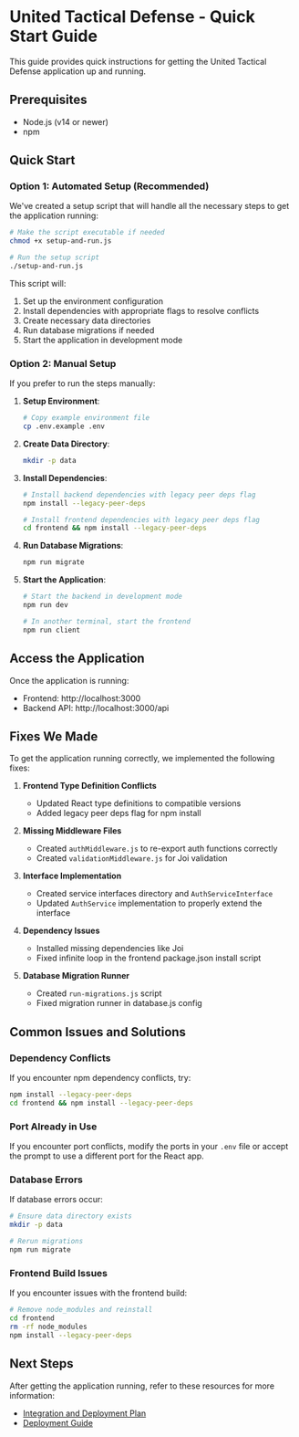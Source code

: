 # United Tactical Defense - Quick Start Guide

This guide provides quick instructions for getting the United Tactical Defense application up and running.

## Prerequisites

- Node.js (v14 or newer)
- npm

## Quick Start

### Option 1: Automated Setup (Recommended)

We've created a setup script that will handle all the necessary steps to get the application running:

```bash
# Make the script executable if needed
chmod +x setup-and-run.js

# Run the setup script
./setup-and-run.js
```

This script will:
1. Set up the environment configuration
2. Install dependencies with appropriate flags to resolve conflicts
3. Create necessary data directories
4. Run database migrations if needed
5. Start the application in development mode

### Option 2: Manual Setup

If you prefer to run the steps manually:

1. **Setup Environment**:
   ```bash
   # Copy example environment file
   cp .env.example .env
   ```

2. **Create Data Directory**:
   ```bash
   mkdir -p data
   ```

3. **Install Dependencies**:
   ```bash
   # Install backend dependencies with legacy peer deps flag
   npm install --legacy-peer-deps
   
   # Install frontend dependencies with legacy peer deps flag
   cd frontend && npm install --legacy-peer-deps
   ```

4. **Run Database Migrations**:
   ```bash
   npm run migrate
   ```

5. **Start the Application**:
   ```bash
   # Start the backend in development mode
   npm run dev
   
   # In another terminal, start the frontend
   npm run client
   ```

## Access the Application

Once the application is running:
- Frontend: http://localhost:3000
- Backend API: http://localhost:3000/api

## Fixes We Made

To get the application running correctly, we implemented the following fixes:

1. **Frontend Type Definition Conflicts**
   - Updated React type definitions to compatible versions
   - Added legacy peer deps flag for npm install

2. **Missing Middleware Files**
   - Created `authMiddleware.js` to re-export auth functions correctly
   - Created `validationMiddleware.js` for Joi validation

3. **Interface Implementation**
   - Created service interfaces directory and `AuthServiceInterface`
   - Updated `AuthService` implementation to properly extend the interface

4. **Dependency Issues**
   - Installed missing dependencies like Joi
   - Fixed infinite loop in the frontend package.json install script

5. **Database Migration Runner**
   - Created `run-migrations.js` script
   - Fixed migration runner in database.js config

## Common Issues and Solutions

### Dependency Conflicts

If you encounter npm dependency conflicts, try:
```bash
npm install --legacy-peer-deps
cd frontend && npm install --legacy-peer-deps
```

### Port Already in Use

If you encounter port conflicts, modify the ports in your `.env` file or accept the prompt to use a different port for the React app.

### Database Errors

If database errors occur:
```bash
# Ensure data directory exists
mkdir -p data

# Rerun migrations
npm run migrate
```

### Frontend Build Issues

If you encounter issues with the frontend build:
```bash
# Remove node_modules and reinstall
cd frontend
rm -rf node_modules
npm install --legacy-peer-deps
```

## Next Steps

After getting the application running, refer to these resources for more information:
- [Integration and Deployment Plan](integration-deployment-plan.md)
- [Deployment Guide](DEPLOY.md) 